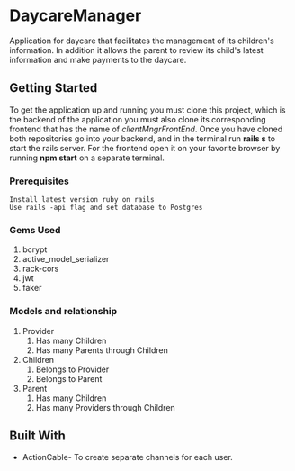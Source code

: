 # DaycareManager

Application for daycare that facilitates the management of its children's information. In addition it allows the parent to review its child's latest information and make payments to the daycare.


## Getting Started

To get the application up and running you must clone this project, which is the backend of the application you must also clone its corresponding frontend that has the name of *clientMngrFrontEnd*. Once you have cloned both repositories go into your backend, and in the terminal run **rails s** to start the rails server. For the frontend open it on your favorite browser by running **npm start** on a separate terminal.

### Prerequisites

```
Install latest version ruby on rails
Use rails -api flag and set database to Postgres
```

### Gems Used
1. bcrypt
2. active_model_serializer
3. rack-cors
4. jwt
5. faker


### Models and relationship
1. Provider
   1. Has many Children
   2. Has many Parents through Children
2. Children
   1. Belongs to Provider
   2. Belongs to Parent
3. Parent
   1. Has many Children
   2. Has many Providers through Children
   

## Built With

* ActionCable- To create separate channels for each user.
  
